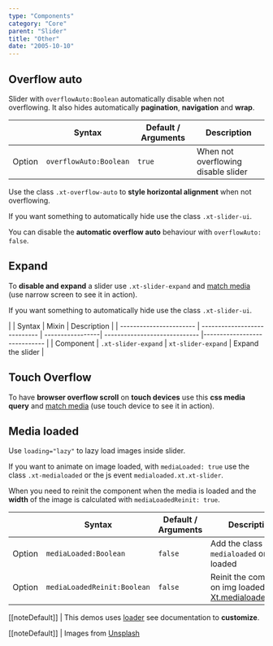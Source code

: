 ```yaml
---
type: "Components"
category: "Core"
parent: "Slider"
title: "Other"
date: "2005-10-10"
---
```


## Overflow auto

Slider with `overflowAuto:Boolean` automatically disable when not overflowing. It also hides automatically **pagination**, **navigation** and **wrap**.

<div class="xt-overflow-sub overflow-y-hidden overflow-x-scroll my-4 xt-m-auto w-full">

|                         | Syntax                                    | Default / Arguments                       | Description                   |
| ----------------------- | ----------------------------------------- | ----------------------------- | ----------------------------- |
| Option                  | `overflowAuto:Boolean`                          | `true`        | When not overflowing disable slider           |

</div>

Use the class `.xt-overflow-auto` to **style horizontal alignment** when not overflowing.

If you want something to automatically hide use the class `.xt-slider-ui`.

<demo>
  <demovanilla src="vanilla/components/core/slider/overflow-auto">
  </demovanilla>
</demo>

You can disable the **automatic overflow auto** behaviour with `overflowAuto: false`.

<demo>
  <demovanilla src="vanilla/components/core/slider/overflow-auto-false">
  </demovanilla>
</demo>

## Expand

To **disable and expand** a slider use `.xt-slider-expand` and [match media](/components/core/slider/api#match-media) (use narrow screen to see it in action).

If you want something to automatically hide use the class `.xt-slider-ui`.

<div class="xt-overflow-sub overflow-y-hidden overflow-x-scroll my-4 xt-m-auto w-full">

|                      | Syntax                          | Mixin            | Description                   |
| ----------------------- | ---------------------------- | -----------------| ----------------------------- |----------------------------- |
| Component                  | `.xt-slider-expand`       | `xt-slider-expand`                | Expand the slider            |

</div>

<demo>
  <demovanilla src="vanilla/components/core/slider/expand">
  </demovanilla>
</demo>

## Touch Overflow

To have **browser overflow scroll** on **touch devices** use this **css media query** and [match media](/components/core/slider/api#match-media) (use touch device to see it in action).

<demo>
  <demovanilla src="vanilla/components/core/slider/touch-overflow">
  </demovanilla>
</demo>

## Media loaded

Use `loading="lazy"` to lazy load images inside slider.

If you want to animate on image loaded, with `mediaLoaded: true` use the class `.xt-medialoaded` or the js event `medialoaded.xt.xt-slider`.

When you need to reinit the component when the media is loaded and the **width** of the image is calculated with `mediaLoadedReinit: true`.

<div class="xt-overflow-sub overflow-y-hidden overflow-x-scroll my-4 xt-m-auto w-full">

|                         | Syntax                                    | Default / Arguments                       | Description                   |
| ----------------------- | ----------------------------------------- | ----------------------------- | ----------------------------- |
| Option                  | `mediaLoaded:Boolean`                          | `false`        | Add the class `.xt-medialoaded` on img loaded             |
| Option                  | `mediaLoadedReinit:Boolean`                          | `false`        | Reinit the component on img loaded after [Xt.medialoadedDelay](/components/globals/javascript#event-delay)             |

</div>

[[noteDefault]]
| This demos uses [loader](/components/core/loader) see documentation to **customize**.

<demo>
  <demovanilla src="vanilla/components/core/slider/media-loaded">
  </demovanilla>
</demo>

[[noteDefault]]
| Images from [Unsplash](https://source.unsplash.com/)
